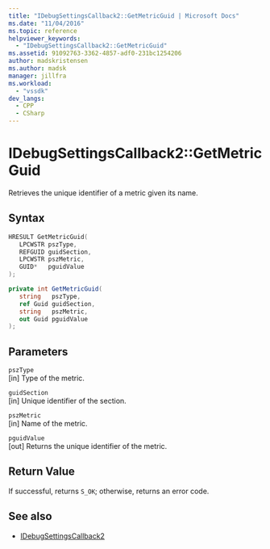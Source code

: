 ```yaml
---
title: "IDebugSettingsCallback2::GetMetricGuid | Microsoft Docs"
ms.date: "11/04/2016"
ms.topic: reference
helpviewer_keywords:
  - "IDebugSettingsCallback2::GetMetricGuid"
ms.assetid: 91092763-3362-4857-adf0-231bc1254206
author: madskristensen
ms.author: madsk
manager: jillfra
ms.workload:
  - "vssdk"
dev_langs:
  - CPP
  - CSharp
---
```

# IDebugSettingsCallback2::GetMetricGuid
Retrieves the unique identifier of a metric given its name.

## Syntax

```cpp
HRESULT GetMetricGuid(
   LPCWSTR pszType,
   REFGUID guidSection,
   LPCWSTR pszMetric,
   GUID*   pguidValue
);
```

```csharp
private int GetMetricGuid(
   string   pszType,
   ref Guid guidSection,
   string   pszMetric,
   out Guid pguidValue
);
```

## Parameters
`pszType`\
[in] Type of the metric.

`guidSection`\
[in] Unique identifier of the section.

`pszMetric`\
[in] Name of the metric.

`pguidValue`\
[out] Returns the unique identifier of the metric.

## Return Value
 If successful, returns `S_OK`; otherwise, returns an error code.

## See also
- [IDebugSettingsCallback2](../../../extensibility/debugger/reference/idebugsettingscallback2.md)